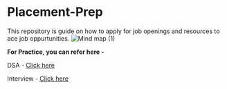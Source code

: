 # Placement-Prep
This repository is guide on how to apply for job openings and resources to ace job oppurtunities.
![Mind map (1)](https://github.com/user-attachments/assets/423c01e6-dfff-4f60-88ae-1706f5091c7a)



**For Practice, you can refer here -**

DSA - [Click here](https://leetcode.com/)

Interview - [Click here](https://grow.google/certificates/interview-warmup/?utm_source=gDigital&utm_medium=ownedsocial&utm_campaign=certs&utm_content=interviewwarmup)


